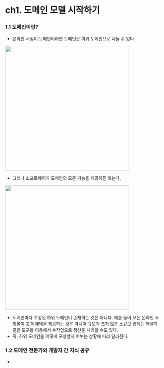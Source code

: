 # ch1. 도메인 모델 시작하기

### 1.1 도메인이란?
- 온라인 서점이 도메인이라면 도메인은 하위 도메인으로 나눌 수 있다.
<img src="https://blog.kakaocdn.net/dn/bLPWsu/btrBFIbHc66/lXt9ULDBbdi7LpAo9sDoTk/img.png" width=400px>

- 그러나 소프트웨어가 도메인의 모든 기능을 제공하진 않는다.
<img src="https://velog.velcdn.com/images/chaeri93/post/0248d498-070c-4d8e-90ef-ce10c6ac09b6/image.png" width=400px>

- 도메인마다 고정된 하위 도메인이 존재하는 것은 아니다. 예를 들어 모든 온라인 쇼핑몰이 고객 혜택을 제공하는 것은 아니며 규모가 크지 않은 소규모 업체는 엑셀과 같은 도구를 이용해서 수작업으로 정산을 처리할 수도 있다.
- 즉, 하위 도메인을 어떻게 구성할지 여부는 상황에 따라 달라진다.

### 1.2 도메인 전문가와 개발자 간 지식 공유
- 